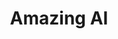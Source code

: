 ---
title: "Amazing AI"
url: https://apps.apple.com/app/id1660147028
image: 1672476847000.png
tags: ["osx","ai","text2image"]
description: "apple silicon app for stable diffusion"
---